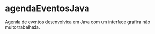 # agendaEventosJava
Agenda de eventos desenvolvida em Java com um interface grafica não muito trabalhada.
